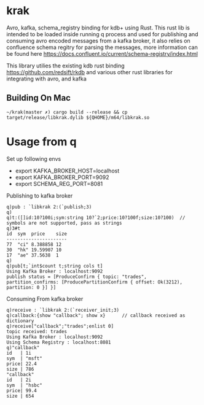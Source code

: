 # krak

Avro, kafka, schema_registry binding for kdb+ using Rust.
This rust lib is intended to be loaded inside running q process and used for publishing and consuming avro encoded messages from a kafka broker, it also relies on confluence schema regitry for parsing the messages, more information can be found here https://docs.confluent.io/current/schema-registry/index.html

This library utilies the existing kdb rust binding https://github.com/redsift/rkdb and various other rust libraries for integrating with avro, and kafka

## Building On Mac

```
~/krak(master ✗) cargo build --release && cp target/release/libkrak.dylib ${QHOME}/m64/libkrak.so
```

# Usage from q
Set up following envs

* export KAFKA_BROKER_HOST=localhost
* export KAFKA_BROKER_PORT=9092
* export SCHEMA_REG_PORT=8081


Publishing to kafka broker

```
q)pub : `libkrak 2:(`publish;3)
q)
q)t:([]id:10?100i;sym:string 10?`2;price:10?100f;size:10?100)  // symbols are not supported, pass as strings
q)3#t
id  sym  price    size
----------------------
77  "ci" 8.388858 12
30  "hk" 19.59907 10
17  "ae" 37.5638  1
q)
q)pub[t;`int$count t;string cols t]
Using Kafka Broker : localhost:9092
publish status = [ProduceConfirm { topic: "trades", partition_confirms: [ProducePartitionConfirm { offset: Ok(3212), partition: 0 }] }]

```

Consuming From kafka broker
```
q)receive : `libkrak 2:(`receiver_init;3)
q)callback:{show "callback"; show x}      // callback received as dictionary
q)receive["callback";"trades";enlist 0]
topic received: trades
Using Kafka Broker : localhost:9092
Using Schema Registry : localhost:8081
q)"callback"
id   | 1i
sym  | "msft"
price| 22.4
size | 786
"callback"
id   | 2i
sym  | "hsbc"
price| 99.4
size | 654

```
